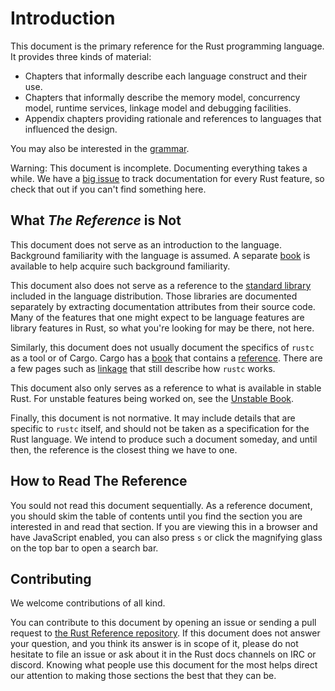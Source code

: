 # Introduction

This document is the primary reference for the Rust programming language. It
provides three kinds of material:

  - Chapters that informally describe each language construct and their use.
  - Chapters that informally describe the memory model, concurrency model,
    runtime services, linkage model and debugging facilities.
  - Appendix chapters providing rationale and references to languages that
    influenced the design.

You may also be interested in the [grammar].

<div class="warning">

Warning: This document is incomplete. Documenting everything takes a
while. We have a [big issue] to track documentation for every Rust feature,
so check that out if you can't find something here.

</div>

## What *The Reference* is Not

This document does not serve as an introduction to the language. Background
familiarity with the language is assumed. A separate [book] is available to
help acquire such background familiarity.

This document also does not serve as a reference to the [standard library]
included in the language distribution. Those libraries are documented
separately by extracting documentation attributes from their source code. Many
of the features that one might expect to be language features are library
features in Rust, so what you're looking for may be there, not here.

Similarly, this document does not usually document the specifics of `rustc` as a
tool or of Cargo. Cargo has a [book][cargo book] that contains a
[reference][cargo reference]. There are a few pages such as [linkage] that still
describe how `rustc` works.

This document also only serves as a reference to what is available in stable
Rust. For unstable features being worked on, see the [Unstable Book].

Finally, this document is not normative. It may include details that are
specific to `rustc` itself, and should not be taken as a specification for
the Rust language. We intend to produce such a document someday, and until then,
the reference is the closest thing we have to one.

## How to Read The Reference

You sould not read this document sequentially. As a reference document, you
should skim the table of contents until you find the section you are interested
in and read that section. If you are viewing this in a browser and have
JavaScript enabled, you can also press `s` or click the magnifying glass on the
top bar to open a search bar.

## Contributing

We welcome contributions of all kind.

You can contribute to this document by opening an issue or sending a pull
request to [the Rust Reference repository]. If this document does not answer
your question, and you think its answer is in scope of it, please do not
hesitate to file an issue or ask about it in the Rust docs channels on IRC or
discord. Knowing what people use this document for the most helps direct our
attention to making those sections the best that they can be.

[book]: ../book/index.html
[standard library]: ../std/index.html
[grammar]: ../grammar.html
[the Rust Reference repository]: https://github.com/rust-lang-nursery/reference/
[big issue]: https://github.com/rust-lang-nursery/reference/issues/9
[Unstable Book]: https://doc.rust-lang.org/nightly/unstable-book/
[cargo book]: ../cargo/index.html
[cargo reference]: ../cargo/reference/index.html
[linkage]: linkage.html